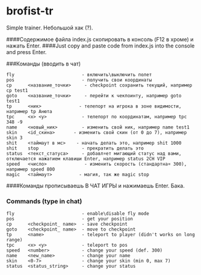 ﻿# brofist-tr
Simple trainer. Небольшой хак (?).

####Содержимое файла index.js скопировать в консоль (F12 в хроме) и нажать Enter.
####Just copy and paste code from index.js into the console and press Enter.

###Команды (вводить в чат)
```
fly							- включить\выключить полет 
pos							- получить свои координаты 
cp		<название_точки> 	 - checkpoint сохранить текущий, например cp test1 
goto 	<название_точки> 	 - перейти к чекпоинту, например goto test1 
tp		<ник> 			   - телепорт на игрока в зоне видимости, например tp Анюта 
tpc 	<x> <y> 			- телепорт по координатам, например tpc 348 -9 
name 	<новый_ник> 	    - изменить свой ник, например name test1 
skin 	<id_скина> 		 - изменить свой скин (от 0 до 7), например skin 3 
shit 	<таймаут в мс> 	  - начать делать это, например shit 1000 
shit 	stop 				- прекратить делать это 
status	<текст_статуса> 	- добавл¤ет мигающий статус над вами, отключается нажатием клавиши Enter, например status 2CH VIP 
speed 	<число> 			 - изменить скорость (стандартна¤ 300), например speed 800
magic 	<таймаут> 		   - магия, так же magic stop
```
####Команды прописываешь В ЧАТ ИГРЫ и нажимаешь Enter. Бака.

### Commands (type in chat)
```
fly 						- enable\disable fly mode 
pos 						- get your position 
cp 		<checkpoint_ name> 	- save checkpoint 
goto 	<checkpoint_ name> 	- move to checkpoint 
tp 		<name> 				- teleport to player (didn't works on long range) 
tpc 	<x> <y> 			- teleport to pos 
speed 	<number> 			- change your speed (def. 300) 
name 	<new_name> 			- change your name 
skin 	<0-7> 				- change your skin (min 0, max 7) 
status 	<status_string> 	- change your status 
```
